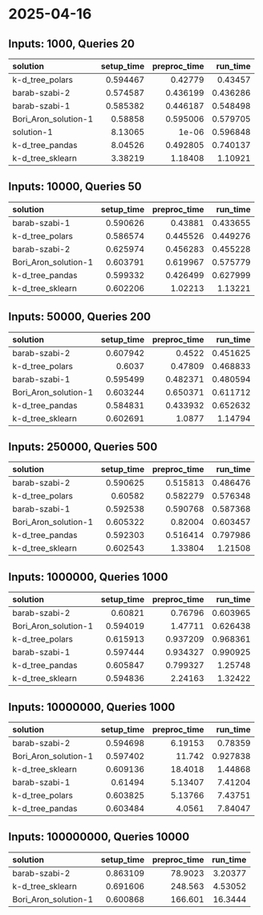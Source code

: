 # 2025-04-16

## Inputs: 1000, Queries 20

| solution             |   setup_time |   preproc_time |   run_time |
|:---------------------|-------------:|---------------:|-----------:|
| k-d_tree_polars      |     0.594467 |       0.42779  |   0.43457  |
| barab-szabi-2        |     0.574587 |       0.436199 |   0.436286 |
| barab-szabi-1        |     0.585382 |       0.446187 |   0.548498 |
| Bori_Aron_solution-1 |     0.58858  |       0.595006 |   0.579705 |
| solution-1           |     8.13065  |       1e-06    |   0.596848 |
| k-d_tree_pandas      |     8.04526  |       0.492805 |   0.740137 |
| k-d_tree_sklearn     |     3.38219  |       1.18408  |   1.10921  |

## Inputs: 10000, Queries 50

| solution             |   setup_time |   preproc_time |   run_time |
|:---------------------|-------------:|---------------:|-----------:|
| barab-szabi-1        |     0.590626 |       0.43881  |   0.433655 |
| k-d_tree_polars      |     0.586574 |       0.445526 |   0.449276 |
| barab-szabi-2        |     0.625974 |       0.456283 |   0.455228 |
| Bori_Aron_solution-1 |     0.603791 |       0.619967 |   0.575779 |
| k-d_tree_pandas      |     0.599332 |       0.426499 |   0.627999 |
| k-d_tree_sklearn     |     0.602206 |       1.02213  |   1.13221  |

## Inputs: 50000, Queries 200

| solution             |   setup_time |   preproc_time |   run_time |
|:---------------------|-------------:|---------------:|-----------:|
| barab-szabi-2        |     0.607942 |       0.4522   |   0.451625 |
| k-d_tree_polars      |     0.6037   |       0.47809  |   0.468833 |
| barab-szabi-1        |     0.595499 |       0.482371 |   0.480594 |
| Bori_Aron_solution-1 |     0.603244 |       0.650371 |   0.611712 |
| k-d_tree_pandas      |     0.584831 |       0.433932 |   0.652632 |
| k-d_tree_sklearn     |     0.602691 |       1.0877   |   1.14794  |

## Inputs: 250000, Queries 500

| solution             |   setup_time |   preproc_time |   run_time |
|:---------------------|-------------:|---------------:|-----------:|
| barab-szabi-2        |     0.590625 |       0.515813 |   0.486476 |
| k-d_tree_polars      |     0.60582  |       0.582279 |   0.576348 |
| barab-szabi-1        |     0.592538 |       0.590768 |   0.587368 |
| Bori_Aron_solution-1 |     0.605322 |       0.82004  |   0.603457 |
| k-d_tree_pandas      |     0.592303 |       0.516414 |   0.797986 |
| k-d_tree_sklearn     |     0.602543 |       1.33804  |   1.21508  |

## Inputs: 1000000, Queries 1000

| solution             |   setup_time |   preproc_time |   run_time |
|:---------------------|-------------:|---------------:|-----------:|
| barab-szabi-2        |     0.60821  |       0.76796  |   0.603965 |
| Bori_Aron_solution-1 |     0.594019 |       1.47711  |   0.626438 |
| k-d_tree_polars      |     0.615913 |       0.937209 |   0.968361 |
| barab-szabi-1        |     0.597444 |       0.934327 |   0.990925 |
| k-d_tree_pandas      |     0.605847 |       0.799327 |   1.25748  |
| k-d_tree_sklearn     |     0.594836 |       2.24163  |   1.32422  |

## Inputs: 10000000, Queries 1000

| solution             |   setup_time |   preproc_time |   run_time |
|:---------------------|-------------:|---------------:|-----------:|
| barab-szabi-2        |     0.594698 |        6.19153 |   0.78359  |
| Bori_Aron_solution-1 |     0.597402 |       11.742   |   0.927838 |
| k-d_tree_sklearn     |     0.609136 |       18.4018  |   1.44868  |
| barab-szabi-1        |     0.61494  |        5.13407 |   7.41204  |
| k-d_tree_polars      |     0.603825 |        5.13766 |   7.43751  |
| k-d_tree_pandas      |     0.603484 |        4.0561  |   7.84047  |

## Inputs: 100000000, Queries 10000

| solution             |   setup_time |   preproc_time |   run_time |
|:---------------------|-------------:|---------------:|-----------:|
| barab-szabi-2        |     0.863109 |        78.9023 |    3.20377 |
| k-d_tree_sklearn     |     0.691606 |       248.563  |    4.53052 |
| Bori_Aron_solution-1 |     0.600868 |       166.601  |   16.3444  |